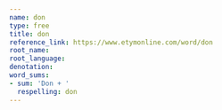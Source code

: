 ```yaml
---
name: don
type: free
title: don
reference_link: https://www.etymonline.com/word/don
root_name: 
root_language: 
denotation: 
word_sums:
- sum: 'Don + '
  respelling: don
---
```

